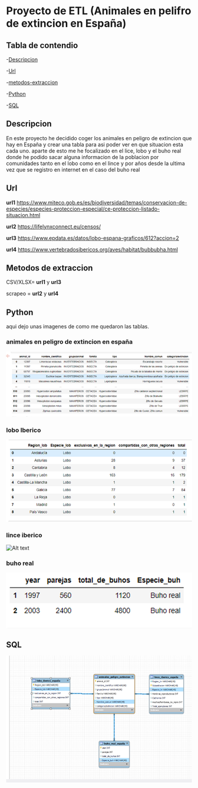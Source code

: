 # Proyecto de ETL (Animales en pelifro de extincion en España)

## Tabla de contendio

-[Descripcion](#descripcion)

-[Url](#url)

-[metodos-extraccion](#metodos-de-extraccion)

-[Python](#python)

-[SQL](#sql)


## Descripcion 

En este proyecto he decidido coger los animales en peligro de extincion que hay en España y crear una tabla para asi poder ver en que situacion esta cada uno. aparte de esto me he focalizado en el lice, lobo y el buho real donde he podido sacar alguna informacion de la poblacion por comunidades tanto en el lobo como en el lince y por años desde la ultima vez que se registro en internet en el caso del buho real

## Url
**url1** https://www.miteco.gob.es/es/biodiversidad/temas/conservacion-de-especies/especies-proteccion-especial/ce-proteccion-listado-situacion.html 

**url2** https://lifelynxconnect.eu/censos/ 

**url3** https://www.epdata.es/datos/lobo-espana-graficos/612?accion=2 

**url4** https://www.vertebradosibericos.org/aves/habitat/bubbubha.html

## Metodos de extraccion
CSV/XLSX= **url1** y **url3**

scrapeo = **url2** y **url4**

## Python
aqui dejo unas imagenes de como me quedaron las tablas.
### animales en peligro de extincion en españa
![Alt text](image-2.png)
### lobo Iberico 
![Alt text](image-3.png)
### lince iberico
![Alt text](c:\ironhack\labs\semana4\animales-en-peligro-de-extincion-Spain\imagenes\image-1.png)
### buho real
![Alt text](image-5.png)

## SQL
![Alt text](image-6.png)

